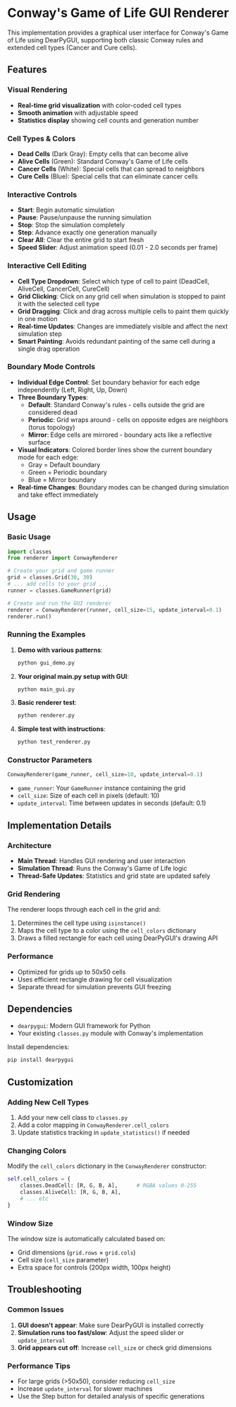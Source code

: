 # Conway's Game of Life GUI Renderer

This implementation provides a graphical user interface for Conway's Game of Life using DearPyGUI, supporting both classic Conway rules and extended cell types (Cancer and Cure cells).

## Features

### Visual Rendering
- **Real-time grid visualization** with color-coded cell types
- **Smooth animation** with adjustable speed
- **Statistics display** showing cell counts and generation number

### Cell Types & Colors
- **Dead Cells** (Dark Gray): Empty cells that can become alive
- **Alive Cells** (Green): Standard Conway's Game of Life cells
- **Cancer Cells** (White): Special cells that can spread to neighbors
- **Cure Cells** (Blue): Special cells that can eliminate cancer cells

### Interactive Controls
- **Start**: Begin automatic simulation
- **Pause**: Pause/unpause the running simulation
- **Stop**: Stop the simulation completely
- **Step**: Advance exactly one generation manually
- **Clear All**: Clear the entire grid to start fresh
- **Speed Slider**: Adjust animation speed (0.01 - 2.0 seconds per frame)

### Interactive Cell Editing
- **Cell Type Dropdown**: Select which type of cell to paint (DeadCell, AliveCell, CancerCell, CureCell)
- **Grid Clicking**: Click on any grid cell when simulation is stopped to paint it with the selected cell type
- **Grid Dragging**: Click and drag across multiple cells to paint them quickly in one motion
- **Real-time Updates**: Changes are immediately visible and affect the next simulation step
- **Smart Painting**: Avoids redundant painting of the same cell during a single drag operation

### Boundary Mode Controls
- **Individual Edge Control**: Set boundary behavior for each edge independently (Left, Right, Up, Down)
- **Three Boundary Types**:
  - **Default**: Standard Conway's rules - cells outside the grid are considered dead
  - **Periodic**: Grid wraps around - cells on opposite edges are neighbors (torus topology)
  - **Mirror**: Edge cells are mirrored - boundary acts like a reflective surface
- **Visual Indicators**: Colored border lines show the current boundary mode for each edge:
  - Gray = Default boundary
  - Green = Periodic boundary
  - Blue = Mirror boundary
- **Real-time Changes**: Boundary modes can be changed during simulation and take effect immediately

## Usage

### Basic Usage
```python
import classes
from renderer import ConwayRenderer

# Create your grid and game runner
grid = classes.Grid(30, 30)
# ... add cells to your grid ...
runner = classes.GameRunner(grid)

# Create and run the GUI renderer
renderer = ConwayRenderer(runner, cell_size=15, update_interval=0.1)
renderer.run()
```

### Running the Examples

1. **Demo with various patterns**:
   ```bash
   python gui_demo.py
   ```

2. **Your original main.py setup with GUI**:
   ```bash
   python main_gui.py
   ```

3. **Basic renderer test**:
   ```bash
   python renderer.py
   ```

4. **Simple test with instructions**:
   ```bash
   python test_renderer.py
   ```

### Constructor Parameters

```python
ConwayRenderer(game_runner, cell_size=10, update_interval=0.1)
```

- `game_runner`: Your `GameRunner` instance containing the grid
- `cell_size`: Size of each cell in pixels (default: 10)
- `update_interval`: Time between updates in seconds (default: 0.1)

## Implementation Details

### Architecture
- **Main Thread**: Handles GUI rendering and user interaction
- **Simulation Thread**: Runs the Conway's Game of Life logic
- **Thread-Safe Updates**: Statistics and grid state are updated safely

### Grid Rendering
The renderer loops through each cell in the grid and:
1. Determines the cell type using `isinstance()`
2. Maps the cell type to a color using the `cell_colors` dictionary
3. Draws a filled rectangle for each cell using DearPyGUI's drawing API

### Performance
- Optimized for grids up to 50x50 cells
- Uses efficient rectangle drawing for cell visualization
- Separate thread for simulation prevents GUI freezing

## Dependencies

- `dearpygui`: Modern GUI framework for Python
- Your existing `classes.py` module with Conway's implementation

Install dependencies:
```bash
pip install dearpygui
```

## Customization

### Adding New Cell Types
1. Add your new cell class to `classes.py`
2. Add a color mapping in `ConwayRenderer.cell_colors`
3. Update statistics tracking in `update_statistics()` if needed

### Changing Colors
Modify the `cell_colors` dictionary in the `ConwayRenderer` constructor:
```python
self.cell_colors = {
    classes.DeadCell: [R, G, B, A],      # RGBA values 0-255
    classes.AliveCell: [R, G, B, A],
    # ... etc
}
```

### Window Size
The window size is automatically calculated based on:
- Grid dimensions (`grid.rows` × `grid.cols`)
- Cell size (`cell_size` parameter)
- Extra space for controls (200px width, 100px height)

## Troubleshooting

### Common Issues
1. **GUI doesn't appear**: Make sure DearPyGUI is installed correctly
2. **Simulation runs too fast/slow**: Adjust the speed slider or `update_interval`
3. **Grid appears cut off**: Increase `cell_size` or check grid dimensions

### Performance Tips
- For large grids (>50x50), consider reducing `cell_size`
- Increase `update_interval` for slower machines
- Use the Step button for detailed analysis of specific generations
